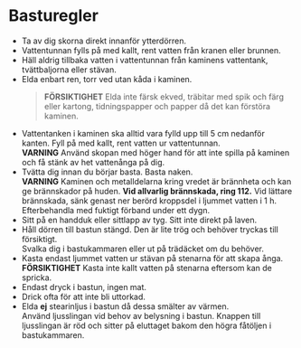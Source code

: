 # Basturegler

- Ta av dig skorna direkt innanför ytterdörren.
- Vattentunnan fylls på med kallt, rent vatten från kranen eller brunnen. 
- Häll aldrig tillbaka vatten i vattentunnan från kaminens vattentank, tvättbaljorna eller stävan.
- Elda enbart ren, torr ved utan kåda i kaminen.
	> **FÖRSIKTIGHET** Elda inte färsk ekved, träbitar med spik och färg eller kartong, tidningspapper och papper då det kan förstöra kaminen.
- Vattentanken i kaminen ska alltid vara fylld upp till 5 cm nedanför kanten. Fyll på med kallt, rent vatten ur vattentunnan.<br>**VARNING** Använd skopan med höger hand för att inte spilla på kaminen och få stänk av het vattenånga på dig.
- Tvätta dig innan du börjar basta. Basta naken.<br>
	**VARNING** Kaminen och metalldelarna kring vredet är brännheta och kan ge brännskador på huden. **Vid allvarlig brännskada, ring 112.** Vid lättare brännskada, sänk genast ner berörd kroppsdel i ljummet vatten i 1 h. Efterbehandla med fuktigt förband under ett dygn.<br>
- Sitt på en handduk eller sittlapp av tyg. Sitt inte direkt på laven.
- Håll dörren till bastun stängd. Den är lite trög och behöver tryckas till försiktigt.<br>Svalka dig i bastukammaren eller ut på trädäcket om du behöver.
- Kasta endast ljummet vatten ur stävan på stenarna för att skapa ånga.<br>
	**FÖRSIKTIGHET** Kasta inte kallt vatten på stenarna eftersom kan de spricka.<br>
- Endast dryck i bastun, ingen mat.
- Drick ofta för att inte bli uttorkad.
- Elda **ej** stearinljus i bastun då dessa smälter av värmen.<br>Använd ljusslingan vid behov av belysning i bastun. Knappen till ljusslingan är röd och sitter på eluttaget bakom den högra fåtöljen i bastukammaren.